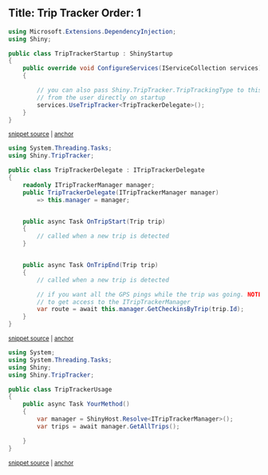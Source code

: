 Title: Trip Tracker
Order: 1
---

<!-- snippet: TripTrackerStartup.cs -->
<a id='snippet-TripTrackerStartup.cs'></a>
```cs
using Microsoft.Extensions.DependencyInjection;
using Shiny;

public class TripTrackerStartup : ShinyStartup
{
    public override void ConfigureServices(IServiceCollection services)
    {

        // you can also pass Shiny.TripTracker.TripTrackingType to this method and it will request permissions
        // from the user directly on startup
        services.UseTripTracker<TripTrackerDelegate>();
    }
}
```
<sup><a href='/src/Snippets/TripTrackerStartup.cs#L1-L13' title='File snippet `TripTrackerStartup.cs` was extracted from'>snippet source</a> | <a href='#snippet-TripTrackerStartup.cs' title='Navigate to start of snippet `TripTrackerStartup.cs`'>anchor</a></sup>
<!-- endSnippet -->

<!-- snippet: TripTrackerDelegate.cs -->
<a id='snippet-TripTrackerDelegate.cs'></a>
```cs
using System.Threading.Tasks;
using Shiny.TripTracker;

public class TripTrackerDelegate : ITripTrackerDelegate
{
    readonly ITripTrackerManager manager;
    public TripTrackerDelegate(ITripTrackerManager manager)
        => this.manager = manager;


    public async Task OnTripStart(Trip trip)
    {
        // called when a new trip is detected
    }


    public async Task OnTripEnd(Trip trip)
    {
        // called when a new trip is detected

        // if you want all the GPS pings while the trip was going. NOTE: the use of dependency injection
        // to get access to the ITripTrackerManager
        var route = await this.manager.GetCheckinsByTrip(trip.Id);
    }
}
```
<sup><a href='/src/Snippets/TripTrackerDelegate.cs#L1-L25' title='File snippet `TripTrackerDelegate.cs` was extracted from'>snippet source</a> | <a href='#snippet-TripTrackerDelegate.cs' title='Navigate to start of snippet `TripTrackerDelegate.cs`'>anchor</a></sup>
<!-- endSnippet -->

<!-- snippet: TripTrackerUsage.cs -->
<a id='snippet-TripTrackerUsage.cs'></a>
```cs
using System;
using System.Threading.Tasks;
using Shiny;
using Shiny.TripTracker;

public class TripTrackerUsage
{
    public async Task YourMethod()
    {
        var manager = ShinyHost.Resolve<ITripTrackerManager>();
        var trips = await manager.GetAllTrips();

    }
}
```
<sup><a href='/src/Snippets/TripTrackerUsage.cs#L1-L14' title='File snippet `TripTrackerUsage.cs` was extracted from'>snippet source</a> | <a href='#snippet-TripTrackerUsage.cs' title='Navigate to start of snippet `TripTrackerUsage.cs`'>anchor</a></sup>
<!-- endSnippet -->
